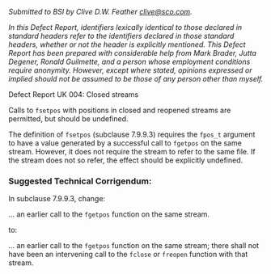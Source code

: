 *Submitted to BSI by Clive D.W. Feather clive@sco.com.*

*In this Defect Report, identifiers lexically identical to those declared in
standard headers refer to the identifiers declared in those standard headers,
whether or not the header is explicitly mentioned. This Defect Report has been
prepared with considerable help from Mark Brader, Jutta Degener, Ronald
Guilmette, and a person whose employment conditions require anonymity. However,
except where stated, opinions expressed or implied should not be assumed to be
those of any person other than myself.*

Defect Report UK 004: Closed streams

Calls to `fsetpos` with positions in closed and reopened streams are permitted,
but should be undefined.

The definition of `fsetpos` (subclause 7.9.9.3) requires the `fpos_t` argument
to have a value generated by a successful call to `fgetpos` on the same stream.
However, it does not require the stream to refer to the same file. If the stream
does not so refer, the effect should be explicitly undefined.

### Suggested Technical Corrigendum:

In subclause 7.9.9.3, change:

... an earlier call to the `fgetpos` function on the same stream.

to:

... an earlier call to the `fgetpos` function on the same stream; there shall
not have been an intervening call to the `fclose` or `freopen` function with
that stream.
